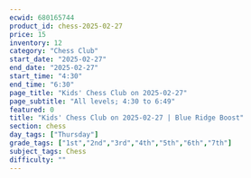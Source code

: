 ```yaml
---
ecwid: 680165744
product_id: chess-2025-02-27
price: 15
inventory: 12
category: "Chess Club"
start_date: "2025-02-27"
end_date: "2025-02-27"
start_time: "4:30"
end_time: "6:30"
page_title: "Kids' Chess Club on 2025-02-27"
page_subtitle: "All levels; 4:30 to 6:49"
featured: 0
title: "Kids' Chess Club on 2025-02-27 | Blue Ridge Boost"
section: chess
day_tags: ["Thursday"]
grade_tags: ["1st","2nd","3rd","4th","5th","6th","7th"]
subject_tags: Chess
difficulty: ""
---
```



